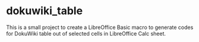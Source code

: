 # dokuwiki_table
This is a small project to create a LibreOffice Basic macro to generate codes for DokuWiki table out of selected cells in LibreOffice Calc sheet. 

